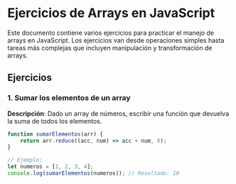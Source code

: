 # Ejercicios de Arrays en JavaScript

Este documento contiene varios ejercicios para practicar el manejo de arrays en JavaScript. Los ejercicios van desde operaciones simples hasta tareas más complejas que incluyen manipulación y transformación de arrays.

## Ejercicios

### 1. Sumar los elementos de un array

**Descripción**: Dado un array de números, escribir una función que devuelva la suma de todos los elementos.

```javascript
function sumarElementos(arr) {
    return arr.reduce((acc, num) => acc + num, 0);
}

// Ejemplo:
let numeros = [1, 2, 3, 4];
console.log(sumarElementos(numeros)); // Resultado: 10

